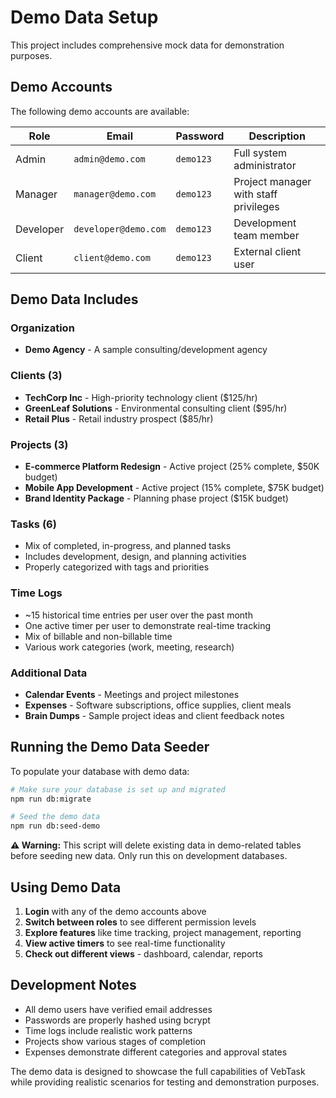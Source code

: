 # Demo Data Setup

This project includes comprehensive mock data for demonstration purposes.

## Demo Accounts

The following demo accounts are available:

| Role | Email | Password | Description |
|------|-------|----------|-------------|
| Admin | `admin@demo.com` | `demo123` | Full system administrator |
| Manager | `manager@demo.com` | `demo123` | Project manager with staff privileges |
| Developer | `developer@demo.com` | `demo123` | Development team member |
| Client | `client@demo.com` | `demo123` | External client user |

## Demo Data Includes

### Organization
- **Demo Agency** - A sample consulting/development agency

### Clients (3)
- **TechCorp Inc** - High-priority technology client ($125/hr)
- **GreenLeaf Solutions** - Environmental consulting client ($95/hr)  
- **Retail Plus** - Retail industry prospect ($85/hr)

### Projects (3)
- **E-commerce Platform Redesign** - Active project (25% complete, $50K budget)
- **Mobile App Development** - Active project (15% complete, $75K budget)
- **Brand Identity Package** - Planning phase project ($15K budget)

### Tasks (6)
- Mix of completed, in-progress, and planned tasks
- Includes development, design, and planning activities
- Properly categorized with tags and priorities

### Time Logs
- ~15 historical time entries per user over the past month
- One active timer per user to demonstrate real-time tracking
- Mix of billable and non-billable time
- Various work categories (work, meeting, research)

### Additional Data
- **Calendar Events** - Meetings and project milestones
- **Expenses** - Software subscriptions, office supplies, client meals
- **Brain Dumps** - Sample project ideas and client feedback notes

## Running the Demo Data Seeder

To populate your database with demo data:

```bash
# Make sure your database is set up and migrated
npm run db:migrate

# Seed the demo data
npm run db:seed-demo
```

**⚠️ Warning:** This script will delete existing data in demo-related tables before seeding new data. Only run this on development databases.

## Using Demo Data

1. **Login** with any of the demo accounts above
2. **Switch between roles** to see different permission levels
3. **Explore features** like time tracking, project management, reporting
4. **View active timers** to see real-time functionality
5. **Check out different views** - dashboard, calendar, reports

## Development Notes

- All demo users have verified email addresses
- Passwords are properly hashed using bcrypt
- Time logs include realistic work patterns
- Projects show various stages of completion
- Expenses demonstrate different categories and approval states

The demo data is designed to showcase the full capabilities of VebTask while providing realistic scenarios for testing and demonstration purposes.